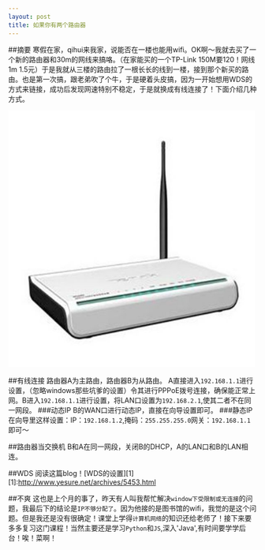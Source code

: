 ```yaml
---
layout: post
title: 如果你有两个路由器
---
```


##摘要
寒假在家，qihui来我家，说能否在一楼也能用wifi。OK啊～我就去买了一个新的路由器和30m的网线来搞咯。（在家能买的一个TP-Link 150M要120！网线1m 1.5元）于是我就从三楼的路由拉了一根长长的线到一楼，接到那个新买的路由。也是第一次搞，跟老弟吹了个牛，于是硬着头皮搞，因为一开始想用WDS的方式来链接，成功后发现网速特别不稳定，于是就换成有线连接了！下面介绍几种方式。

<img src = "/assets/image/2013-3-2-logo.jpg" width = "500px" height = "520px">

##有线连接
路由器A为主路由，路由器B为从路由。
A直接进入`192.168.1.1`进行设置，（忽略windows那些坑爹的设置）令其进行PPPoE拨号连接，确保能正常上网。B进入`192.168.1.1`进行设置，将LAN口设置为`192.168.2.1`,使其二者不在同一网段。
###动态IP
B的WAN口进行动态IP，直接在向导设置即可。
###静态IP
在向导里这样设置：IP：`192.168.1.2`,掩码：`255.255.255.0`网关：`192.168.1.1`即可～

##路由器当交换机
B和A在同一网段，关闭B的DHCP，A的LAN口和B的LAN相连。

##WDS
阅读这篇blog！[WDS的设置][1]
[1]:http://www.yesure.net/archives/5453.html

##不爽
这也是上个月的事了，昨天有人叫我帮忙解决`window下受限制或无连接`的问题，我最后下的结论是`IP不够分配了`。因为他接的是图书馆的wifi，我觉的是这个问题。但是我还是没有很确定！课堂上学得`计算机网络`的知识还给老师了！接下来要多多复习这门课程！当然主要还是学习`Python`和`JS`,深入'Java',有时间要学学后台！唉！菜啊！


